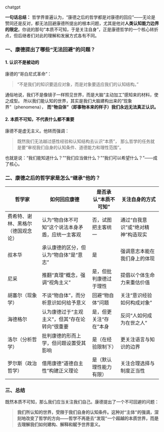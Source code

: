 chatgpt

**一句话总结：**
哲学界普遍认为，“康德之后的哲学都是对康德的回应”——无论是赞同还是反对，都无法回避康德所提出的根本问题，尤其是他对**人类认知能力边界的限定**。你说的那句“本质不可知，于是关注自身”，正是康德哲学的一个核心转折点，但后继者们对此的理解和发展方式各有不同。

### 一、康德提出了哪些“无法回避”的问题？

#### 1. **认识不是被动的**

康德的“哥白尼式革命”：

> “不是我们的知识要适应对象，而是对象要适应我们的认知结构。”

通俗地说，我们不是像镜子一样照见世界，而是大脑“主动加工”感知来的材料，使之成型。
所以我们能认知的世界，其实是我们大脑建构出来的“现象界”（phenomena），
**而“物自体”（即事物本来的样子）我们永远无法真正认识。**

#### 2. **本质不可知，不代表什么都不重要**

康德不是虚无主义。他转而强调：

> 既然我们无法越过感性经验和认知结构去认识“本质”，
> 那么哲学的任务就是要“审视我们自身的认知条件、道德能力和理性范围”。

也就是说：“我们能知道什么？”“我们应当做什么？”“我们可以希望什么？”——成了核心。

### 二、康德之后的哲学家是怎么“继承”他的？

| 哲学家               | 如何回应康德                    | 是否承认“本质不可知”  | 关注自身的方式             |
| ----------------- | ------------------------- | ------------ | ------------------- |
| 费希特、谢林、黑格尔（德国观念论） | 认为“物自体不可知”这个说法本身矛盾，应统一主客观 | 否，试图把主客统一    | 通过“自我意识”或“绝对精神”构造现实 |
| 叔本华               | 承认康德的区分，但认为“物自体”是“意志”     | 是            | 强调意志本能在我们身上的体现      |
| 尼采                | 推翻“真理”概念，强调“视角主义”         | 是，但批判康德过于理性  | 提倡以个体生命力来重估价值       |
| 胡塞尔（现象学）          | 不谈“物自体”，而分析意识如何给予意义       | 回避“物自体”问题    | 关注“意识经验如何构成对象”      |
| 海德格尔              | 认为康德过于“主观主义”，但其“存在论转向”很重要 | 是，但更关注“存在”本身 | 反问“人如何成为在世之人”       |
| 洛尔（分析哲学）          | 批判康德的形而上学，但问题设置受其影响       | 是（在经验限制下）    | 更关注语言与知识的边界         |
| 罗尔斯（政治哲学）         | 借用康德“道德自主性”构建正义理论         | 是（默认理性能力有限）  | 关注合理选择与制度正当性        |


### 三、总结

既然本质不可知，那么我们应当关注我们自己。康德提出了一个不可回避的问题：

> **我们所认知的世界，受限于我们自身的认知条件。这种对“主体”的强调，深刻地改变了哲学的方向——哲学不再是去“发现”一个超越的本质世界，而是去理解我们如何建构、解释和赋予世界意义。**

